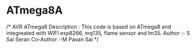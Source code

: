 # ATmega8A
/*
AVR ATmega8
Description : This code is based on ATmega8 and integreated with WIFI esp8266, mq135, flame sensor and lm35.
Author :- S Sai Seran
Co-Author :-M Pavan Sai
*/
